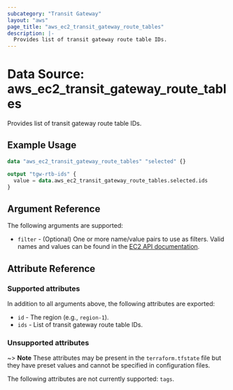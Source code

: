 ```yaml
---
subcategory: "Transit Gateway"
layout: "aws"
page_title: "aws_ec2_transit_gateway_route_tables"
description: |-
  Provides list of transit gateway route table IDs.
---
```


[describe-tgw-rtb]: https://docs.cloud.croc.ru/en/api/ec2/transit_gateways/DescribeTransitGatewayRouteTables.html

# Data Source: aws_ec2_transit_gateway_route_tables

Provides list of transit gateway route table IDs.

## Example Usage

```terraform
data "aws_ec2_transit_gateway_route_tables" "selected" {}

output "tgw-rtb-ids" {
  value = data.aws_ec2_transit_gateway_route_tables.selected.ids
}
```

## Argument Reference

The following arguments are supported:

* `filter` - (Optional) One or more name/value pairs to use as filters.
  Valid names and values can be found in the [EC2 API documentation][describe-tgw-rtb].

## Attribute Reference

### Supported attributes

In addition to all arguments above, the following attributes are exported:

* `id` - The region (e.g., `region-1`).
* `ids` - List of transit gateway route table IDs.

### Unsupported attributes

~> **Note** These attributes may be present in the `terraform.tfstate` file but they have preset values and cannot be specified in configuration files.

The following attributes are not currently supported: `tags`.
